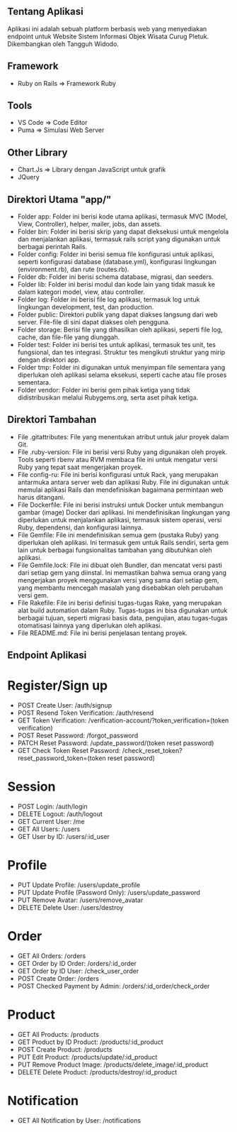 ## Tentang Aplikasi
Aplikasi ini adalah sebuah platform berbasis web yang menyediakan endpoint untuk Website Sistem Informasi Objek Wisata Curug Pletuk. Dikembangkan oleh Tangguh Widodo.

## Framework 
-   Ruby on Rails => Framework Ruby

## Tools
-   VS Code => Code Editor
-   Puma => Simulasi Web Server

## Other Library
-   Chart.Js => Library dengan JavaScript untuk grafik
-   JQuery

## Direktori Utama "app/"
-   Folder app: Folder ini berisi kode utama aplikasi, termasuk MVC (Model, View, Controller), helper, mailer, jobs, dan assets.
-   Folder bin: Folder ini berisi skrip yang dapat dieksekusi untuk mengelola dan menjalankan aplikasi, termasuk rails script yang digunakan untuk berbagai perintah Rails.
-   Folder config: Folder ini berisi semua file konfigurasi untuk aplikasi, seperti konfigurasi database (database.yml), konfigurasi lingkungan (environment.rb), dan rute (routes.rb).
-   Folder db: Folder ini berisi schema database, migrasi, dan seeders.
-   Folder lib: Folder ini berisi modul dan kode lain yang tidak masuk ke dalam kategori model, view, atau controller.
-   Folder log: Folder ini berisi file log aplikasi, termasuk log untuk lingkungan development, test, dan production.
-   Folder public: Direktori publik yang dapat diakses langsung dari web server. File-file di sini dapat diakses oleh pengguna.
-   Folder storage: Berisi file yang dihasilkan oleh aplikasi, seperti file log, cache, dan file-file yang diunggah.
-   Folder test: Folder ini berisi tes untuk aplikasi, termasuk tes unit, tes fungsional, dan tes integrasi. Struktur tes mengikuti struktur yang mirip dengan direktori app.
-   Folder tmp: Folder ini digunakan untuk menyimpan file sementara yang diperlukan oleh aplikasi selama eksekusi, seperti cache atau file proses sementara.
-   Folder vendor: Folder ini berisi gem pihak ketiga yang tidak didistribusikan melalui Rubygems.org, serta aset pihak ketiga.

## Direktori Tambahan

-   File .gitattributes: File yang menentukan atribut untuk jalur proyek dalam Git.
-   File .ruby-version: File ini berisi versi Ruby yang digunakan oleh proyek. Tools seperti rbenv atau RVM membaca file ini untuk mengatur versi Ruby yang tepat saat mengerjakan proyek.
-   File config-ru: File ini berisi konfigurasi untuk Rack, yang merupakan antarmuka antara server web dan aplikasi Ruby. File ini digunakan untuk memulai aplikasi Rails dan mendefinisikan bagaimana permintaan web harus ditangani.
-   File Dockerfile: File ini berisi instruksi untuk Docker untuk membangun gambar (image) Docker dari aplikasi. Ini mendefinisikan lingkungan yang diperlukan untuk menjalankan aplikasi, termasuk sistem operasi, versi Ruby, dependensi, dan konfigurasi lainnya.
-   File Gemfile: File ini mendefinisikan semua gem (pustaka Ruby) yang diperlukan oleh aplikasi. Ini termasuk gem untuk Rails sendiri, serta gem lain untuk berbagai fungsionalitas tambahan yang dibutuhkan oleh aplikasi.
-   File Gemfile.lock: File ini dibuat oleh Bundler, dan mencatat versi pasti dari setiap gem yang diinstal. Ini memastikan bahwa semua orang yang mengerjakan proyek menggunakan versi yang sama dari setiap gem, yang membantu mencegah masalah yang disebabkan oleh perubahan versi gem.
-   File Rakefile: File ini berisi definisi tugas-tugas Rake, yang merupakan alat build automation dalam Ruby. Tugas-tugas ini bisa digunakan untuk berbagai tujuan, seperti migrasi basis data, pengujian, atau tugas-tugas otomatisasi lainnya yang diperlukan oleh aplikasi.
-   File README.md: File ini berisi penjelasan tentang proyek.

## Endpoint Aplikasi
# Register/Sign up
-   POST Create User: /auth/signup
-   POST Resend Token Verification: /auth/resend
-   GET Token Verification: /verification-account/?token_verification=(token verification)
-   POST Reset Password: /forgot_password
-   PATCH Reset Password: /update_password/(token reset password)
-   GET Check Token Reset Password: /check_reset_token?reset_password_token=(token reset password)
# Session
-   POST Login: /auth/login
-   DELETE Logout: /auth/logout
-   GET Current User: /me
-   GET All Users: /users
-   GET User by ID: /users/:id_user
# Profile
-   PUT Update Profile: /users/update_profile
-   PUT Update Profile (Password Only): /users/update_password
-   PUT Remove Avatar: /users/remove_avatar
-   DELETE Delete User: /users/destroy
# Order
-   GET All Orders: /orders
-   GET Order by ID Order: /orders/:id_order
-   GET Order by ID User: /check_user_order
-   POST Create Order: /orders
-   POST Checked Payment by Admin: /orders/:id_order/check_order 
# Product
-   GET All Products: /products
-   GET Product by ID Product: /products/:id_product
-   POST Create Product: /products
-   PUT Edit Product: /products/update/:id_product
-   PUT Remove Product Image: /products/delete_image/:id_product
-   DELETE Delete Product: /products/destroy/:id_product
# Notification
-   GET All Notification by User: /notifications